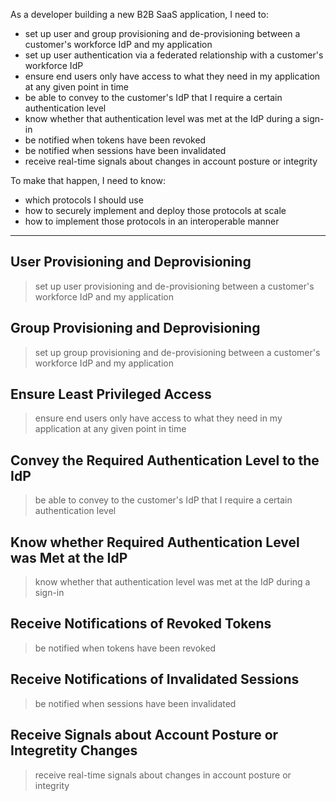 As a developer building a new B2B SaaS application, I need to:

* set up user and group provisioning and de-provisioning between a customer's workforce IdP and my application
* set up user authentication via a federated relationship with a customer's workforce IdP
* ensure end users only have access to what they need in my application at any given point in time
* be able to convey to the customer's IdP that I require a certain authentication level
* know whether that authentication level was met at the IdP during a sign-in
* be notified when tokens have been revoked
* be notified when sessions have been invalidated
* receive real-time signals about changes in account posture or integrity

To make that happen, I need to know:

* which protocols I should use
* how to securely implement and deploy those protocols at scale
* how to implement those protocols in an interoperable manner

---

## User Provisioning and Deprovisioning

> set up user provisioning and de-provisioning between a customer's workforce IdP and my application

## Group Provisioning and Deprovisioning

> set up group provisioning and de-provisioning between a customer's workforce IdP and my application

## Ensure Least Privileged Access

> ensure end users only have access to what they need in my application at any given point in time

## Convey the Required Authentication Level to the IdP

> be able to convey to the customer's IdP that I require a certain authentication level

## Know whether Required Authentication Level was Met at the IdP

> know whether that authentication level was met at the IdP during a sign-in

## Receive Notifications of Revoked Tokens

> be notified when tokens have been revoked

## Receive Notifications of Invalidated Sessions

> be notified when sessions have been invalidated

## Receive Signals about Account Posture or Integretity Changes

> receive real-time signals about changes in account posture or integrity

